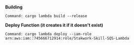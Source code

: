 **Building**

    Command: cargo lambda build --release

**Deploy Function (it creates it if it doesn't exist)**

    Command: cargo lambda deploy --iam-role arn:aws:iam::745666712914:role/Stakwork-Skill-SQS-Lambda
